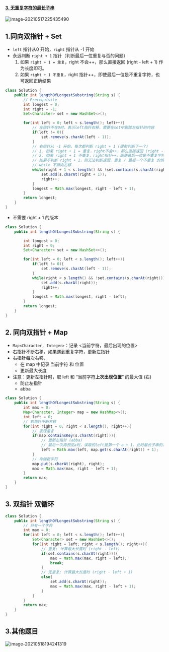 #### [3. 无重复字符的最长子串](https://leetcode-cn.com/problems/longest-substring-without-repeating-characters/)

![image-20210517225435490](https://raw.githubusercontent.com/TWDH/Leetcode-From-Zero/pictures/img/image-20210517225435490.png)

## 1.同向双指针 + Set

* `left` 指针从0 开始，`right` 指针从 -1 开始
* 永远判断 `right + 1` 指针（判断最后一位重复与否的问题）
  1. 如果 `right + 1 = 重复`，right 不会++，那么直接返回 (right - left + 1) 作为长度即可。
  2. 如果 `right + 1 不重复`，right 指针++，即使最后一位是不重复字符，也可返回正确结果

```java
class Solution {
    public int lengthOfLongestSubstring(String s) {
        // Prerequisite
        int longest = 0;
        int right = -1;
        Set<Character> set = new HashSet<>();

        for(int left = 0; left < s.length(); left++){
            // 左指针不在0时，表示left指针右移，需要在set中删除左指针的内容
            if(left != 0){
                set.remove(s.charAt(left - 1));
            }
            // 右指针从 -1 开始，每次都判断 right + 1 (提前判断下一个)
            // 1. 如果 right + 1 = 重复，right不会++，那么直接返回 (right - left + 1) 作为长度即可。
            // 2. 如果 right + 1 不重复，right指针++，即使最后一位是不重复字符，也可返回正确结果
            // 如果不判断 right + 1，则无法判断返回，重复 / 最后一个不重复 的情况 (abca)(abcd)
            // while 不断向右移
            while(right + 1 < s.length() && !set.contains(s.charAt(right + 1))){
                set.add(s.charAt(right + 1));
                right++;
            }
            longest = Math.max(longest, right - left + 1);
        }
        return longest;
    }
}
```

- 不需要 right + 1 的版本

```java
class Solution {
    public int lengthOfLongestSubstring(String s) {

        int longest = 0;
        int right = 0;
        Set<Character> set = new HashSet<>();

        for(int left = 0; left < s.length(); left++){
            if(left != 0){
                set.remove(s.charAt(left - 1));
            }
            while(right < s.length() && !set.contains(s.charAt(right))){
                set.add(s.charAt(right));
                right++;
            }
            longest = Math.max(longest, right - left);
        }
        return longest;
    }
}
```



## 2. 同向双指针 + Map

- `Map<Character, Integer>`：记录 <当前字符，最后出现的位置>
- 右指针不断右移，如果遇到重复字符，更新左指针
- 右指针每次右移，
  - 在 map 中记录 当前字符 和 位置 
  - 更新最大长度
- 注意：更新左指针时，取 left 和 “当前字符**上次出现位置**” 的最大值 (右)
  - 防止左指针
  - abba

```java
class Solution {
    public int lengthOfLongestSubstring(String s) {
        int max = 0;
        Map<Character, Integer> map = new HashMap<>();
        int left = 0;
        // 右指针不断右移
        for(int right = 0; right < s.length(); right++){
            // 发现重复
            if(map.containsKey(s.charAt(right))){
                // 更新左指针 (abba)
                // 最后一次再预见a时，读取的left是第一个 a + 1。此时最长子串的左端已经向右移动过了
                left = Math.max(left, map.get(s.charAt(right)) + 1);
            }
            // 存储新字符
            map.put(s.charAt(right), right);
            max = Math.max(max, right - left + 1);
        }
        return max;
    }
}
```

## 3. 双指针 双循环

```java
class Solution {
    public int lengthOfLongestSubstring(String s) {
        // 只有一个字符
        int max = 0;
        for(int left = 0; left < s.length(); left++){
            Set<Character> set = new HashSet<>();
            for(int right = left; right < s.length(); right++){
                // 重复; 计算最大长度时 (right - left)
                if(set.contains(s.charAt(right))){
                    max = Math.max(max, right - left);
                    break;
                }
                // 无重复; 计算最大长度时 (right - left + 1)
                else{
                    set.add(s.charAt(right));
                    max = Math.max(max, right - left + 1);
                }
            }
        }
        return max;
    }
}
```



## 3.其他题目

![image-20210518194241319](https://raw.githubusercontent.com/TWDH/Leetcode-From-Zero/pictures/img/image-20210518194241319.png)